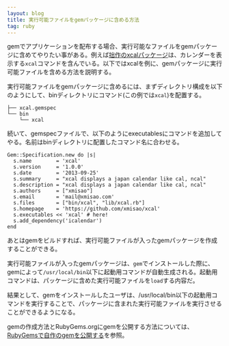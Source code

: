 ```yaml
---
layout: blog
title: 実行可能ファイルをgemパッケージに含める方法
tag: ruby
---
```




gemでアプリケーションを配布する場合、実行可能なファイルをgemパッケージに含めてやりたい事がある。例えば[拙作のxcalパッケージ](/2013/09/25/xcal-display-a-japan-calendar-like-cal.html)は、カレンダーを表示する`xcal`コマンドを含んでいる。以下ではxcalを例に、gemパッケージに実行可能ファイルを含める方法を説明する。

実行可能ファイルをgemパッケージに含めるには、まずディレクトリ構成を以下のようにして、binディレクトリにコマンド(この例では`xcal`)を配置する。

~~~~
├── xcal.gemspec
└── bin
    └── xcal
~~~~

続いて、gemspecファイルで、以下のようにexecutablesにコマンドを追加してやる。名前はbinディレクトリに配置したコマンド名に合わせる。

~~~~
Gem::Specification.new do |s|
  s.name        = 'xcal'
  s.version     = '1.0.0'
  s.date        = '2013-09-25'
  s.summary     = "xcal displays a japan calendar like cal, ncal"
  s.description = "xcal displays a japan calendar like cal, ncal"
  s.authors     = ["xmisao"]
  s.email       = 'mail@xmisao.com'
  s.files       = ["bin/xcal", "lib/xcal.rb"]
  s.homepage    = 'https://github.com/xmisao/xcal'
  s.executables << 'xcal' # here!
  s.add_dependency('icalendar')
end
~~~~

あとはgemをビルドすれば、実行可能ファイルが入ったgemパッケージを作成することができる。

実行可能ファイルが入ったgemパッケージは、`gem`でインストールした際に、gemによって`/usr/local/bin`以下に起動用コマンドが自動生成される。起動用コマンドは、パッケージに含めた実行可能ファイルを`load`する内容だ。

結果として、gemをインストールしたユーザは、/usr/local/bin以下の起動用コマンドを実行することで、パッケージに含まれた実行可能ファイルを実行させることができるようになる。

gemの作成方法とRubyGems.orgにgemを公開する方法については、[RubyGemsで自作のgemを公開する](/2013/06/22/rubygems-startup.html)を参照。
